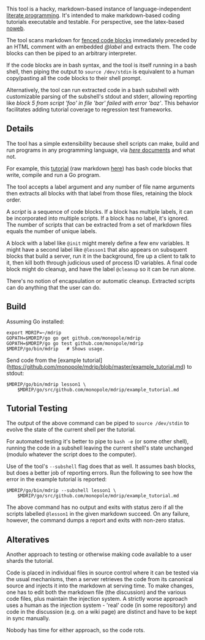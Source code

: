 This tool is a hacky, markdown-based instance of language-independent
[literate
programming](http://en.wikipedia.org/wiki/Literate_programming).  It's
intended to make markdown-based coding tutorials executable and
testable.  For perspective, see the latex-based
[noweb](http://en.wikipedia.org/wiki/Noweb).

The tool scans markdown for [fenced code
blocks](https://help.github.com/articles/github-flavored-markdown/#fenced-code-blocks) immediately preceded by an HTML comment with an embedded _@label_ and extracts them.
The code blocks can then be piped to an arbitrary interpreter.

If the code blocks are in bash syntax, and the tool is itself running
in a bash shell, then piping the output to `source /dev/stdin` is
equivalent to a human copy/pasting all the code blocks to their shell
prompt.

Alternatively, the tool can run extracted code in a bash subshell with
customizable parsing of the subshell's stdout and stderr, allowing
reporting like _block 5 from script 'foo' in file 'bar' failed with
error 'baz'_.  This behavior facilitates adding tutorial coverage to
regression test frameworks.

## Details

The tool has a simple extensibility because shell scripts can
make, build and run programs in any programming language, via [_here_
documents](http://tldp.org/LDP/abs/html/here-docs.html) and what not.

For example, this
[tutorial](https://github.com/monopole/mdrip/blob/master/example_tutorial.md)
(raw markdown
[here](https://raw.githubusercontent.com/monopole/mdrip/master/example_tutorial.md))
has bash code blocks that write, compile and run a Go program.

The tool accepts a label argument and any number of file name
arguments then extracts all blocks with that label from those files,
retaining the block order.

A _script_ is a sequence of code blocks.  If a block has multiple
labels, it can be incorporated into multiple scripts.  If a block has
no label, it's ignored.  The number of scripts that can be extracted
from a set of markdown files equals the number of unique labels.

A block with a label like `@init` might merely define a few env
variables.  It might have a second label like `@lesson1` that also
appears on subsquent blocks that build a server, run it in the
background, fire up a client to talk to it, then kill both through
judicious used of process ID variables.  A final code block might
do cleanup, and have the label `@cleanup` so it can be run alone.

There's no notion of encapsulation or automatic cleanup.  Extracted 
scripts can do anything that the user can do.


## Build

Assuming Go installed:

```
export MDRIP=~/mdrip
GOPATH=$MDRIP/go go get github.com/monopole/mdrip
GOPATH=$MDRIP/go go test github.com/monopole/mdrip
$MDRIP/go/bin/mdrip   # Shows usage.
```

Send code from the [example tutorial]
(https://github.com/monopole/mdrip/blob/master/example_tutorial.md) to
stdout:

```
$MDRIP/go/bin/mdrip lesson1 \
    $MDRIP/go/src/github.com/monopole/mdrip/example_tutorial.md
```

## Tutorial Testing

The output of the above command can be piped to `source /dev/stdin` to
evolve the state of the current shell per the tutorial.

For automated testing it's better to pipe to `bash -e` (or some other
shell), running the code in a subshell leaving the current shell's
state unchanged (modulo whatever the script does to the computer).

Use of the tool's `--subshell` flag does that as well.  It assumes
bash blocks, but does a better job of reporting errors.
Run the following to see how the error in the example tutorial
is reported:

```
$MDRIP/go/bin/mdrip --subshell lesson1 \
    $MDRIP/go/src/github.com/monopole/mdrip/example_tutorial.md
```

The above command has no output and exits with status zero if all the
scripts labelled `@lesson1` in the given markdown succeed.  On any
failure, however, the command dumps a report and exits with non-zero
status.

## Alteratives

Another approach to testing or otherwise making code available to a user
shards the tutorial.

Code is placed in individual files in source control where it can be
tested via the usual mechanisms, then a server retrieves the code from
its canonical source and injects it into the markdown at serving time.
To make changes, one has to edit both the markdown file (the
discussion) and the various code files, plus maintain the injection
system.  A strictly worse approach uses a human as the injection
system - 'real' code (in some repository) and code in the discussion
(e.g.  on a wiki page) are distinct and have to be kept in sync
manually.

Nobody has time for either approach, so the code rots.
